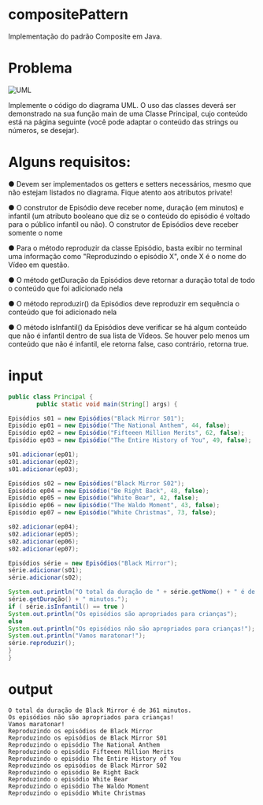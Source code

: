 # compositePattern
Implementação do padrão Composite em Java.

# Problema

![UML](https://a.imagem.app/bFDYAr.png)

Implemente o código do diagrama UML. O uso das classes deverá ser demonstrado
na sua função main de uma Classe Principal, cujo conteúdo está na página seguinte (você
pode adaptar o conteúdo das strings ou números, se desejar).

# Alguns requisitos:
● Devem ser implementados os getters e setters necessários, mesmo que não estejam
listados no diagrama. Fique atento aos atributos private!

● O construtor de Episódio deve receber nome, duração (em minutos) e infantil (um
atributo booleano que diz se o conteúdo do episódio é voltado para o público infantil ou
não). O construtor de Episódios deve receber somente o nome

● Para o método reproduzir da classe Episódio, basta exibir no terminal uma
informação como "Reproduzindo o episódio X", onde X é o nome do Vídeo em
questão.

● O método getDuração da Episódios deve retornar a duração total de todo o
conteúdo que foi adicionado nela

● O método reproduzir() da Episódios deve reproduzir em sequência o conteúdo
que foi adicionado nela

● O método isInfantil() da Episódios deve verificar se há algum conteúdo que não
é infantil dentro de sua lista de Vídeos. Se houver pelo menos um conteúdo que não é
infantil, ele retorna false, caso contrário, retorna true.

# input


~~~java
public class Principal {
        public static void main(String[] args) {

Episódios s01 = new Episódios("Black Mirror S01");
Episódio ep01 = new Episódio("The National Anthem", 44, false);
Episódio ep02 = new Episódio("Fifteeen Million Merits", 62, false);
Episódio ep03 = new Episódio("The Entire History of You", 49, false);

s01.adicionar(ep01);
s01.adicionar(ep02);
s01.adicionar(ep03);

Episódios s02 = new Episódios("Black Mirror S02");
Episódio ep04 = new Episódio("Be Right Back", 48, false);
Episódio ep05 = new Episódio("White Bear", 42, false);
Episódio ep06 = new Episódio("The Waldo Moment", 43, false);
Episódio ep07 = new Episódio("White Christmas", 73, false);

s02.adicionar(ep04);
s02.adicionar(ep05);
s02.adicionar(ep06);
s02.adicionar(ep07);

Episódios série = new Episódios("Black Mirror");
série.adicionar(s01);
série.adicionar(s02);

System.out.println("O total da duração de " + série.getNome() + " é de " +
série.getDuração() + " minutos.");
if ( série.isInfantil() == true )
System.out.println("Os episódios são apropriados para crianças");
else
System.out.println("Os episódios não são apropriados para crianças!");
System.out.println("Vamos maratonar!");
série.reproduzir();
}
}
~~~

# output

```
O total da duração de Black Mirror é de 361 minutos.
Os episódios não são apropriados para crianças!
Vamos maratonar!
Reproduzindo os episódios de Black Mirror
Reproduzindo os episódios de Black Mirror S01
Reproduzindo o episódio The National Anthem
Reproduzindo o episódio Fifteeen Million Merits
Reproduzindo o episódio The Entire History of You
Reproduzindo os episódios de Black Mirror S02
Reproduzindo o episódio Be Right Back
Reproduzindo o episódio White Bear
Reproduzindo o episódio The Waldo Moment
Reproduzindo o episódio White Christmas
```

